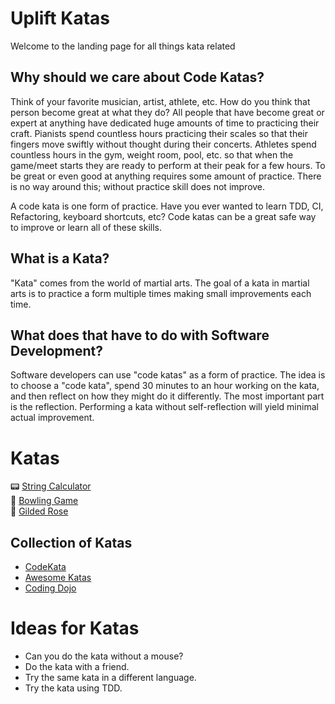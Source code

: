 # Uplift Katas

Welcome to the landing page for all things kata related

## Why should we care about Code Katas?

Think of your favorite musician, artist, athlete, etc. How do you think that person become great at what they do?
All people that have become great or expert at anything have dedicated huge amounts of time to practicing their craft.
Pianists spend countless hours practicing their scales so that their fingers move swiftly without thought during their
concerts. Athletes spend countless hours in the gym, weight room, pool, etc. so that when the game/meet starts they are ready
to perform at their peak for a few hours. To be great or even good at anything requires some amount of practice.
There is no way around this; without practice skill does not improve.

A code kata is one form of practice. Have you ever wanted to learn TDD, CI, Refactoring, keyboard shortcuts, etc? 
Code katas can be a great safe way to improve or learn all of these skills.

## What is a Kata?

"Kata" comes from the world of martial arts. The goal of a kata in martial
arts is to practice a form multiple times making small improvements each time.

## What does that have to do with Software Development?

Software developers can use "code katas" as a form of practice. The idea is to 
choose a "code kata", spend 30 minutes to an hour working on the kata, and then reflect
on how they might do it differently. The most important part is the reflection. Performing
a kata without self-reflection will yield minimal actual improvement.

# Katas

📟 [String Calculator](/string-calculator/README.md)  
🎳 [Bowling Game](/bowling-game/README.md)  
🌹 [Gilded Rose](/gilded-rose-with-tests/README.md)  

## Collection of Katas

- [CodeKata](http://codekata.com/)
- [Awesome Katas](https://github.com/gamontal/awesome-katas)
- [Coding Dojo](https://codingdojo.org/kata/)

# Ideas for Katas

- Can you do the kata without a mouse?
- Do the kata with a friend.
- Try the same kata in a different language.
- Try the kata using TDD.


